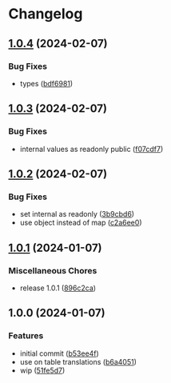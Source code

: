 # Changelog

## [1.0.4](https://github.com/StouderIO/adonis-translatable/compare/v1.0.3...v1.0.4) (2024-02-07)


### Bug Fixes

* types ([bdf6981](https://github.com/StouderIO/adonis-translatable/commit/bdf69812de6d28ec19f4a6b0108d94630680175b))

## [1.0.3](https://github.com/StouderIO/adonis-translatable/compare/v1.0.2...v1.0.3) (2024-02-07)


### Bug Fixes

* internal values as readonly public ([f07cdf7](https://github.com/StouderIO/adonis-translatable/commit/f07cdf7e3a12506c2ee4083b33bbc5dd501cbd41))

## [1.0.2](https://github.com/StouderIO/adonis-translatable/compare/v1.0.1...v1.0.2) (2024-02-07)


### Bug Fixes

* set internal as readonly ([3b9cbd6](https://github.com/StouderIO/adonis-translatable/commit/3b9cbd6edcdc83d312cb39762e525d3435809f26))
* use object instead of map ([c2a6ee0](https://github.com/StouderIO/adonis-translatable/commit/c2a6ee0794e2ca6e801e79e2220ebfe1fe79725d))

## [1.0.1](https://github.com/StouderIO/adonis-translatable/compare/v1.0.0...v1.0.1) (2024-01-07)


### Miscellaneous Chores

* release 1.0.1 ([896c2ca](https://github.com/StouderIO/adonis-translatable/commit/896c2ca4239074ad962b04c15cd73c4841bc2955))

## 1.0.0 (2024-01-07)


### Features

* initial commit ([b53ee4f](https://github.com/StouderIO/adonis-translatable/commit/b53ee4ffb2f39b41d93f2fb5576c0d024d89e40a))
* use on table translations ([b6a4051](https://github.com/StouderIO/adonis-translatable/commit/b6a40512bde1db16816d0ddeae2e43f49a12798f))
* wip ([51fe5d7](https://github.com/StouderIO/adonis-translatable/commit/51fe5d776b0fb1a4f88bfa5e22f9d7982f852fe6))
